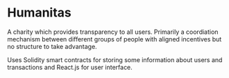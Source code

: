 # Humanitas
A charity which provides transparency to all users. Primarily a coordiation mechanism between different groups of people with aligned incentives but no structure to take advantage.

Uses Solidity smart contracts for storing some information about users and transactions and React.js for user interface.
